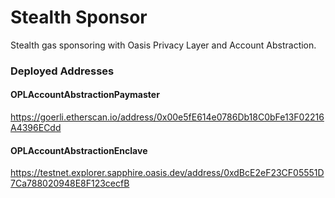 # Stealth Sponsor

Stealth gas sponsoring with Oasis Privacy Layer and Account Abstraction.

### Deployed Addresses

#### OPLAccountAbstractionPaymaster

https://goerli.etherscan.io/address/0x00e5fE614e0786Db18C0bFe13F02216A4396ECdd

#### OPLAccountAbstractionEnclave

https://testnet.explorer.sapphire.oasis.dev/address/0xdBcE2eF23CF05551D7Ca788020948E8F123cecfB
